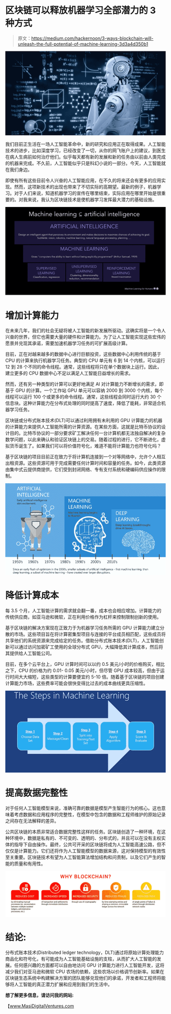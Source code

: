 # 区块链可以释放机器学习全部潜力的 3 种方式

> 原文：<https://medium.com/hackernoon/3-ways-blockchain-will-unleash-the-full-potential-of-machine-learning-3d3a4d350b1>

![](img/95d77e246d6b0846801541ec400cc5a5.png)

我们目前正生活在一场人工智能革命中，新的研究和应用正在取得成果。人工智能技术的进步，比如深度学习，已经改变了一切，从你的网飞账户上的建议，到医生在病人生病前如何治疗他们。似乎每天都有新的发展和新的任务由以前由人类完成的机器来完成。不久前，人工智能似乎只是科幻小说的一部分。今天，人工智能就在我们身边。

即使有所有这些目前令人兴奋的人工智能应用，在不久的将来还会有更多的应用实现。然而，这项新技术的出现也带来了不切实际的高期望。最新的例子，机器学习。对于人们来说，知道机器学习的宣传在哪里结束，实际应用在哪里开始是很重要的。对我来说，我认为区块链技术是使机器学习发挥最大潜力的基础设施。

![](img/13826f1f6cbe682536337be0730d0571.png)

# **增加计算能力**

在未来几年，我们的社会无疑将被人工智能的新发展所驱动。这确实将是一个令人兴奋的世界，但它也需要大量的硬件和计算能力。为了让人工智能实现这些宏伟的愿景并兑现其承诺，需要加速机器学习任务的可扩展高级计算。

目前，正在对越来越多的数据中心进行巨额投资，这些数据中心利用传统的基于 CPU 的计算来执行机器学习任务。典型的 CPU 单元有 6 到 14 个内核，可以运行 12 到 28 个不同的命令线程。通常，这些线程将只在单个数据块上运行。因此，建立更多的 CPU 数据中心不足以满足人工智能日益增长的需求。

然而，还有另一种类型的计算可以更好地满足 AI 对计算能力不断增长的需求，即基于 GPU 的计算。一个工作站 GPU 单元可以容纳 2000 到 3000 个内核，每个线程可以运行 100 个或更多的命令线程。通常，这些线程会同时运行大约 30 个信息块。这种计算能力在分布式处理的同时提高了速度，降低了能耗，非常适合机器学习任务。

区块链或分布式账本技术(DLT)可以通过利用拥有未利用的 GPU 计算能力的机器的计算能力来提供人工智能所需的计算资源。在某些方面，这就是比特币协议的设计目的。比特币协议的一部分要求矿工解决任何一台计算机都无法独自解决的复杂数学问题，以此来确认和验证区块链上的交易。随着过程的进行，它不断进化，虚拟货币诞生了。如果我们可以将价值符号化，难道不能将计算能力也符号化吗？

基于区块链的项目目前正在致力于将计算机连接到一个对等网络中，允许个人相互出租资源。这些资源可用于完成需要任何计算时间和容量的任务。如今，此类资源由集中式云提供商提供，它们受到封闭网络、专有支付系统和硬编码供应操作的限制。

![](img/d05100a82cab1d1433c77297dafca716.png)

# **降低计算成本**

每 3.5 个月，人工智能计算的需求就会翻一番，成本也会相应增加。计算能力的传统供应商，如亚马逊和微软，正在利用价格作为杠杆来控制限制创新的使用。

基于区块链的解决方案现在正致力于为机器学习任务所需的 GPU 计算能力建立分散的市场。这些项目旨在将计算密集型项目与连接的平台成员相匹配，这些成员将共享他们的系统资源来完成给定的任务。借助分布式账本技术(DLT)，人工智能创新可以通过访问加密矿工使用的全球分布式 GPU，大幅降低其计算成本，然后将其提供给人工智能公司。

目前，在多个云平台上，GPU 计算时间可以以约 0.5 美元/小时的价格购买，相比之下，CPU 的价格为约 0.01- 0.05 美元/小时，但尽管 GPU 成本较高，但由于运行时间大大缩短，这些类型的计算要便宜约 5-10 倍。随着基于区块链的项目创建计算能力市场，这些费率可能会很快变得比过去的成本曲线更具压缩性。

![](img/c3773b18a6397cf5ebcbcf685ddee5ec.png)

# **提高数据完整性**

对于任何人工智能模型来说，准确可靠的数据是模型产生智能行为的核心。这也意味着考虑数据和应用程序的完整性，在模型中包含的数据和工程师维护的原始记录之间存在无法解释的差异。

公共区块链的本质非常适合数据完整性这样的任务。区块链创造了一种环境，在这种环境中，数据是私有的、不可变的、透明的、分布式的，并且可以在没有主权实体的指导下自由操作。最终，公共可开采的区块链将成为人工智能高速公路，但不仅仅是计算能力。它们还将作为人工智能模型的数据来源，这对保持模型的有效性至关重要。区块链技术有望为人工智能算法增加结构和问责制，以及它们产生的智能的质量和有用性。

![](img/c6b97e57e0810ee3ed65509df919a5b9.png)

# **结论:**

分布式账本技术(Distributed ledger technology，DLT)通过将原始计算处理能力商品化和符号化，有可能成为人工智能基础设施的支柱，从而扩大人工智能的发展。任何感兴趣的方面都可以自由地访问 GPU 计算能力进行人工智能开发，这将减少我们对亚马逊和微软 CPU 农场的依赖，这些农场以价格调节创新率。如果在区块链生态系统中构建解决方案的团队能够兑现他们的承诺，开发者和工程师将能够将人工智能的真正潜力扩展和应用到我们的生活中。

**想了解更多信息，请访问我的网站:**

【www.MasiDigitalVentures.com 
